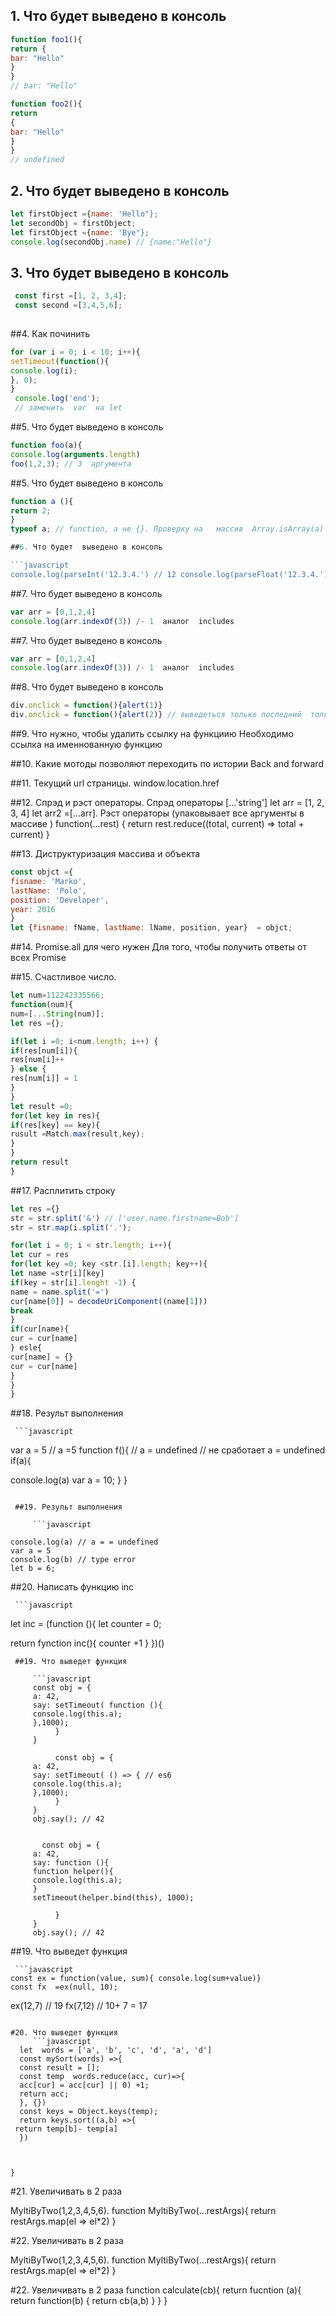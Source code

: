 ## 1. Что будет выведено в консоль

```javascript
function foo1(){
return {
bar: "Hello"
}
}
// bar: "Hello"

function foo2(){
return 
{
bar: "Hello"
}
}
// undefined
```
## 2. Что будет выведено в консоль


```javascript
let firstObject ={name: 'Hello"};
let secondObj = firstObject;
let firstObject ={name: 'Bye"};
console.log(secondObj.name) // {name:"Hello"}   
```

## 3. Что будет выведено в консоль

```javascript
 const first =[1, 2, 3,4];
 const second =[3,4,5,6];
 
```

##4. Как починить

```javascript
for (var i = 0; i < 10; i++){
setTimeout(function(){
console.log(i);
}, 0);
}
 console.log('end');
 // заменить  var  на let
```

##5. Что будет  выведено в консоль

```javascript
function foo(a){
console.log(arguments.length)
foo(1,2,3); // 3  аргумента
```

##5. Что будет  выведено в консоль

```javascript
function а (){
return 2;
}
typeof a; // function, а не {}. Проверку на   массив  Array.isArray(a) //  вернет либо   true  либо  false 

##6. Что будет  выведено в консоль

```javascript
console.log(parseInt('12.3.4.') // 12 console.log(parseFloat('12.3.4.') // 12.3
```

##7. Что будет  выведено в консоль

```javascript
var arr = [0,1,2,4]
console.log(arr.indexOf(3)) /- 1  аналог  includes
```

##7. Что будет  выведено в консоль

```javascript
var arr = [0,1,2,4]
console.log(arr.indexOf(3)) /- 1  аналог  includes
```

##8. Что будет  выведено в консоль

```javascript
div.onclick = function(){alert(1)}
div.onclick = function(){alert(2)} // выведеться только последний  только последний.
```
##9. Что нужно, чтобы удалить ссылку на функциию
Необходимо ссылка на именнованную функцию

##10. Какие мотоды позволяют  переходить по истории 
Back  and forward

##11.  Текущий   url  страницы.
window.location.href

##12.  Спрэд и рэст операторы.
Спрэд операторы
[...'string']
let arr = [1, 2, 3, 4]
let arr2 =[...arr].
Рэст операторы  (упаковывает все аргументы в массиве  )
function(...rest) {
return rest.reduce((total, current) => total + current)
}

##13.  Диструктуризация массива и объекта

```javascript
const objct ={
fisname: 'Marko',
lastName: 'Polo',
position: 'Developer',
year: 2016
}
let {fisname: fName, lastName: lName, position, year}  = objct;
```

##14.  Promise.all  для чего нужен
 Для того, чтобы получить ответы от всех Promise
 
 ##15.    Счастливое число.
 
 ```javascript
 let num=112242335566;
 function(num){
 num=[...String(num)];
 let res ={};
 
if(let i =0; i<num.length; i++) {
if(res[num[i]){
res[num[i]++
} else {
res[num[i]] = 1
}
 }
 let result =0;
 for(let key in res){
 if(res[key] == key){
 rusult =Match.max(result,key);
 }
 }
 return result
 }
```
  ##17. Расплитить строку
  
   ```javascript
let res ={}
str = str.split('&') // ['user.name.firstname=Bob']
str = str.map(i.split('.');

for(let i = 0; i < str.length; i++){
let cur = res
for(let key =0; key <str.[i].length; key++){
 let name =str[i][key]
 if(key = str[i].lenght -1) {
 name = name.split('=')
 cur[name[0]] = decodeUriComponent((name[1]))
 break
 }
 if(cur[name){
 cur = cur[name]
 } esle{
  cur[name] = {}
  cur = cur[name]
 }
}
}


```

  ##18. Результ выполнения 
  
     ```javascript
var a = 5 // a =5 
function f(){
// a = undefined
// не сработает  a = undefined
if(a){

console.log(a)
var a = 10;
}
}

```

 ##19. Результ выполнения 
  
     ```javascript

console.log(a) // a = = undefined
var a = 5 
console.log(b) // type error
let b = 6; 
```

 ##20. Написать функцию inc 
  
     ```javascript
let inc = (function (){
let counter = 0;

return fynction inc(){
counter +1
}
})()
```
 ##19. Что выведет функция
  
     ```javascript
     const obj = {
     a: 42,
     say: setTimeout( function (){
     console.log(this.a);
     },1000);
          }
     }
     
          const obj = {
     a: 42,
     say: setTimeout( () => { // es6
     console.log(this.a);
     },1000);
          }
     }
     obj.say(); // 42
     
      
       const obj = {
     a: 42,
     say: function (){
     function helper(){
     console.log(this.a);
     }
     setTimeout(helper.bind(this), 1000);
     
          }
     }
     obj.say(); // 42

```

 ##19. Что выведет функция
  
     ```javascript
    const ex = function(value, sum){ console.log(sum+value)}
    const fx  =ex(null, 10);
   ex(12,7) // 19
   fx(7,12) // 10+ 7 = 17
```

#20. Что выведет функция
     ```javascript
  let  words = ['a', 'b', 'c', 'd', 'a', 'd']
  const mySort(words) =>{
  const result = [];
  const temp  words.reduce(acc, cur)=>{
  acc[cur] = acc[cur] || 0) +1;
  return acc;
  }, {})
  const keys = Object.keys(temp);
  return keys.sort((a,b) =>{
 return temp[b]- temp[a]
  })
  
  

}
```
#21. Увеличивать в 2 раза

MyltiByTwo(1,2,3,4,5,6). 
function MyltiByTwo(...restArgs){
return restArgs.map(el => el*2)
}

#22. Увеличивать в 2 раза

MyltiByTwo(1,2,3,4,5,6). 
function MyltiByTwo(...restArgs){
return restArgs.map(el => el*2)
}

#22. Увеличивать в 2 раза
function calculate(cb){
return fucntion (a){
return function(b) {
return cb(a,b)
}
}
}
